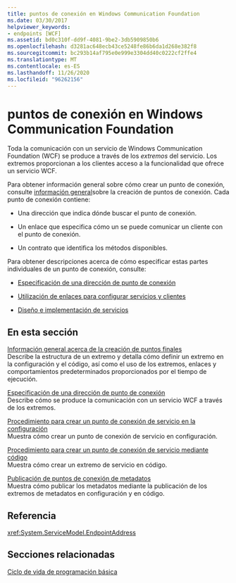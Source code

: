 ```yaml
---
title: puntos de conexión en Windows Communication Foundation
ms.date: 03/30/2017
helpviewer_keywords:
- endpoints [WCF]
ms.assetid: bd0c310f-dd9f-4081-9be2-3db5909850b6
ms.openlocfilehash: d3281ac648ecb43ce5248fe86b6da1d268e382f8
ms.sourcegitcommit: bc293b14af795e0e999e3304dd40c0222cf2ffe4
ms.translationtype: MT
ms.contentlocale: es-ES
ms.lasthandoff: 11/26/2020
ms.locfileid: "96262156"
---
```

# <a name="windows-communication-foundation-endpoints"></a>puntos de conexión en Windows Communication Foundation

Toda la comunicación con un servicio de Windows Communication Foundation (WCF) se produce a través de los *extremos* del servicio. Los extremos proporcionan a los clientes acceso a la funcionalidad que ofrece un servicio WCF.  
  
 Para obtener información general sobre cómo crear un punto de conexión, consulte [información general](endpoint-creation-overview.md)sobre la creación de puntos de conexión. Cada punto de conexión contiene:  
  
- Una dirección que indica dónde buscar el punto de conexión.  
  
- Un enlace que especifica cómo un se puede comunicar un cliente con el punto de conexión.  
  
- Un contrato que identifica los métodos disponibles.  
  
 Para obtener descripciones acerca de cómo especificar estas partes individuales de un punto de conexión, consulte:  
  
- [Especificación de una dirección de punto de conexión](specifying-an-endpoint-address.md)  
  
- [Utilización de enlaces para configurar servicios y clientes](using-bindings-to-configure-services-and-clients.md)  
  
- [Diseño e implementación de servicios](designing-and-implementing-services.md)  
  
## <a name="in-this-section"></a>En esta sección  

 [Información general acerca de la creación de puntos finales](endpoint-creation-overview.md)  
 Describe la estructura de un extremo y detalla cómo definir un extremo en la configuración y el código, así como el uso de los extremos, enlaces y comportamientos predeterminados proporcionados por el tiempo de ejecución.  
  
 [Especificación de una dirección de punto de conexión](specifying-an-endpoint-address.md)  
 Describe cómo se produce la comunicación con un servicio WCF a través de los extremos.  
  
 [Procedimiento para crear un punto de conexión de servicio en la configuración](./feature-details/how-to-create-a-service-endpoint-in-configuration.md)  
 Muestra cómo crear un punto de conexión de servicio en configuración.  
  
 [Procedimiento para crear un punto de conexión de servicio mediante código](./feature-details/how-to-create-a-service-endpoint-in-code.md)  
 Muestra cómo crear un extremo de servicio en código.  
  
 [Publicación de puntos de conexión de metadatos](publishing-metadata-endpoints.md)  
 Muestra cómo publicar los metadatos mediante la publicación de los extremos de metadatos en configuración y en código.  
  
## <a name="reference"></a>Referencia  

 <xref:System.ServiceModel.EndpointAddress>  
  
## <a name="related-sections"></a>Secciones relacionadas  

 [Ciclo de vida de programación básica](basic-programming-lifecycle.md)
